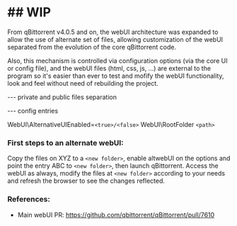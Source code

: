 # ## **WIP**

From qBittorrent v4.0.5 and on, the webUI architecture was expanded to allow the use of alternate set of files, allowing customization of the webUI separated from the evolution of the core qBittorrent code.

Also, this mechanism is controlled via configuration options (via the core UI or config file), and the webUI files (html, css, js, ...) are external to the program so it's easier than ever to test and mofify the webUI functionality, look and feel without need of rebuilding the project.

--- private and public files separation

--- config entries

WebUI\AlternativeUIEnabled=`<true>/<false>`
WebUI\RootFolder `<path>`

### First steps to an alternate webUI:
Copy the files on XYZ to a `<new folder>`, enable altwebUI on the options and point the entry ABC to `<new folder>`, then launch qBittorrent.
Access the webUI as always, modify the files at `<new folder>` according to your needs and refresh the browser to see the changes reflected.

### References:
* Main webUI PR: https://github.com/qbittorrent/qBittorrent/pull/7610

